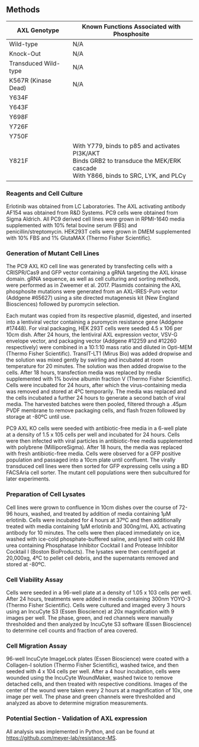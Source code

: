 ## Methods
| AXL Genotype         | Known Functions Associated with Phosphosite                                                                                                             |
|----------------------|---------------------------------------------------------------------------------------------------------------------------------------------------------|
| Wild-type            | N/A                                                                                                                                                     |
| Knock-Out            | N/A                                                                                                                                                     |
| Transduced Wild-type | N/A                                                                                                                                                     |
| K567R (Kinase Dead)  | N/A                                                                                                                                                     |
| Y634F                |                                                                                                                                                         |
| Y643F                |                                                                                                                                                         |
| Y698F                |                                                                                                                                                         |
| Y726F                |                                                                                                                                                         |
| Y750F                |                                                                                                                                                         |
| Y821F                | With Y779, binds to p85 and activates PI3K/AKT<br>Binds GRB2 to transduce the MEK/ERK cascade<br>With Y866, binds to SRC, LYK, and PLCγ |
### Reagents and Cell Culture
Erlotinib was obtained from LC Laboratories. The AXL activating antibody AF154 was obtained from R&D Systems. PC9 cells were obtained from Sigma Aldrich. All PC9 derived cell lines were grown in RPMI-1640 media supplemented with 10% fetal bovine serum (FBS) and penicillin/streptomycin. HEK293T cells were grown in DMEM supplemented with 10% FBS and 1% GlutaMAX (Thermo Fisher Scientific). 
### Generation of Mutant Cell Lines
The PC9 AXL KO cell line was generated by transfecting cells with a CRISPR/Cas9 and GFP vector containing a gRNA targeting the AXL kinase domain. gRNA sequence, as well as cell culturing and sorting methods, were performed as in Zweemer et al. 2017. Plasmids containing the AXL phosphosite mutations were generated from an AXL-IRES-Puro vector (Addgene #65627) using a site directed mutagenesis kit (New England Biosciences) followed by puromycin selection.

Each mutant was copied from its respective plasmid, digested, and inserted into a lentiviral vector containing a puromycin resistance gene (Addgene #17448). For viral packaging, HEK 293T cells were seeded 4.5 x 106 per 10cm dish. After 24 hours, the lentiviral AXL expression vector, VSV-G envelope vector, and packaging vector (Addgene #12259 and #12260 respectively) were combined in a 10:1:10 mass ratio and diluted in Opti-MEM (Thermo Fisher Scientific). TransIT-LT1 (Mirus Bio) was added dropwise and the solution was mixed gently by swirling and incubated at room temperature for 20 minutes. The solution was then added dropwise to the cells. After 18 hours, transfection media was replaced by media supplemented with 1% bovine albumin fraction V (Thermo Fisher Scientific). Cells were incubated for 24 hours, after which the virus-containing media was removed and stored at 4ºC temporarily. The media was replaced and the cells incubated a further 24 hours to generate a second batch of viral media. The harvested batches were then pooled, filtered through a .45μm PVDF membrane to remove packaging cells,  and flash frozen followed by storage at -80ºC until use.

PC9 AXL KO cells were seeded with antibiotic-free media in a 6-well plate at a density of 1.5 x 105 cells per well and incubated for 24 hours. Cells were then infected with viral particles in antibiotic-free media supplemented with polybrene (MilliporeSigma). After 18 hours, the media was replaced with fresh antibiotic-free media. Cells were observed for a GFP positive population and passaged into a 10cm plate until confluent. The virally transduced cell lines were then sorted for GFP expressing cells using a BD FACSAria cell sorter. The mutant cell populations were then subcultured for later experiments.
### Preparation of Cell Lysates
Cell lines were grown to confluence in 10cm dishes over the course of 72-96 hours, washed, and treated by addition of media containing 1μM erlotinib. Cells were incubated for 4 hours at 37ºC and then additionally treated with media containing 1μM erlotinib and 300ng/mL AXL activating antibody for 10 minutes. The cells were then placed immediately on ice, washed with ice-cold phosphate-buffered saline, and lysed with cold 8M urea containing Phosphatase Inhibitor Cocktail I and Protease Inhibitor Cocktail I (Boston BioProducts). The lysates were then centrifuged at 20,000xg, 4ºC to pellet cell debris, and the supernatants removed and stored at -80ºC. 
### Cell Viability Assay
Cells were seeded in a 96-well plate at a density of 1.05 x 103 cells per well. After 24 hours, treatments were added in media containing 300nm YOYO-3 (Thermo Fisher Scientific). Cells were cultured and imaged every 3 hours using an IncuCyte S3 (Essen Bioscience) at 20x magnification with 9 images per well. The phase, green, and red channels were manually thresholded and then analyzed by IncuCyte S3 software (Essen Bioscience) to determine cell counts and fraction of area covered.
### Cell Migration Assay
96-well IncuCyte ImageLock plates (Essen Bioscience) were coated with a Collagen-I solution (Thermo Fisher Scientific), washed twice, and then seeded with 4 x 104 cells per well. After a 4 hour incubation, cells were wounded using the IncuCyte WoundMaker, washed twice to remove detached cells, and then treated with respective conditions. Images of the center of the wound were taken every 2 hours at a magnification of 10x, one image per well. The phase and green channels were thresholded and analyzed as above to determine migration measurements. 
### Potential Section - Validation of AXL expression




All analysis was implemented in Python, and can be found at <https://github.com/meyer-lab/resistance-MS>.
